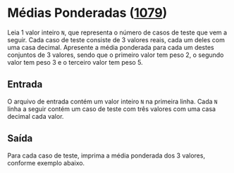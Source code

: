 # Médias Ponderadas ([1079](https://www.urionlinejudge.com.br/judge/pt/problems/view/1079))

Leia 1 valor inteiro `N`, que representa o número de casos de teste que vem a seguir. Cada caso de teste consiste de 3 valores reais, cada um deles com uma casa decimal. Apresente a média ponderada para cada um destes conjuntos de 3 valores, sendo que o primeiro valor tem peso 2, o segundo valor tem peso 3 e o terceiro valor tem peso 5.

## Entrada

O arquivo de entrada contém um valor inteiro `N` na primeira linha. Cada `N` linha a seguir contém um caso de teste com três valores com uma casa decimal cada valor.

## Saída

Para cada caso de teste, imprima a média ponderada dos 3 valores, conforme exemplo abaixo.



